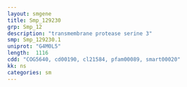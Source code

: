 ```yaml
---
layout: smgene
title: Smp_129230
grp: Smp_12
description: "transmembrane protease serine 3"
smp: Smp_129230.1
uniprot: "G4M0L5"
length:  1116
cdd: "COG5640, cd00190, cl21584, pfam00089, smart00020"
kk: ns
categories: sm
---
```

